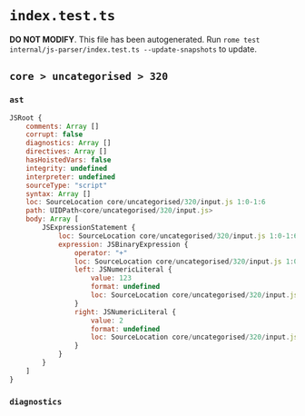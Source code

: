 # `index.test.ts`

**DO NOT MODIFY**. This file has been autogenerated. Run `rome test internal/js-parser/index.test.ts --update-snapshots` to update.

## `core > uncategorised > 320`

### `ast`

```javascript
JSRoot {
	comments: Array []
	corrupt: false
	diagnostics: Array []
	directives: Array []
	hasHoistedVars: false
	integrity: undefined
	interpreter: undefined
	sourceType: "script"
	syntax: Array []
	loc: SourceLocation core/uncategorised/320/input.js 1:0-1:6
	path: UIDPath<core/uncategorised/320/input.js>
	body: Array [
		JSExpressionStatement {
			loc: SourceLocation core/uncategorised/320/input.js 1:0-1:6
			expression: JSBinaryExpression {
				operator: "+"
				loc: SourceLocation core/uncategorised/320/input.js 1:0-1:6
				left: JSNumericLiteral {
					value: 123
					format: undefined
					loc: SourceLocation core/uncategorised/320/input.js 1:0-1:4
				}
				right: JSNumericLiteral {
					value: 2
					format: undefined
					loc: SourceLocation core/uncategorised/320/input.js 1:5-1:6
				}
			}
		}
	]
}
```

### `diagnostics`

```

```
